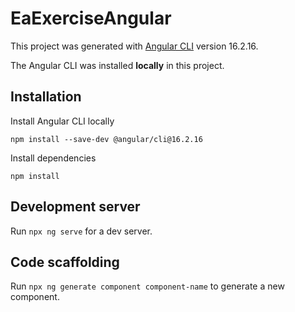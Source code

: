 # EaExerciseAngular

This project was generated with [Angular CLI](https://github.com/angular/angular-cli) version 16.2.16.

The Angular CLI was installed **locally** in this project. 

## Installation

Install Angular CLI locally

```
npm install --save-dev @angular/cli@16.2.16
```

Install dependencies

```
npm install
```

## Development server

Run `npx ng serve` for a dev server.

## Code scaffolding

Run `npx ng generate component component-name` to generate a new component.


